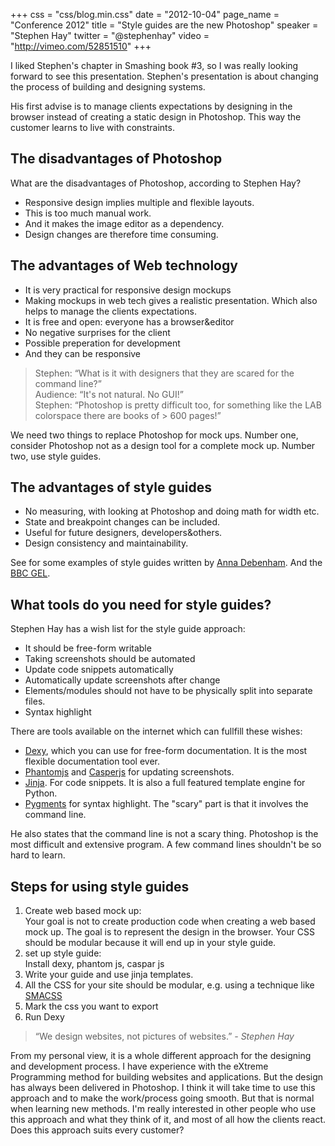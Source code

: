 +++
css = "css/blog.min.css"
date = "2012-10-04"
page_name = "Conference 2012"
title = "Style guides are the new Photoshop"
speaker = "Stephen Hay"
twitter = "@stephenhay"
video = "http://vimeo.com/52851510"
+++
<p>I liked Stephen's chapter in Smashing book #3, so I was really looking forward to see this presentation. Stephen's presentation is about changing the process of building and designing systems.</p><p>His first advise is to manage clients expectations by designing in the browser instead of creating a static design in Photoshop. This way the customer learns to live with constraints.</p><h2>The disadvantages of Photoshop</h2><p>What are the disadvantages of Photoshop, according to Stephen Hay?</p><ul><li>Responsive design implies multiple and flexible layouts.</li><li>This is too much manual work.</li><li>And it makes the image editor as a dependency.</li><li>Design changes are therefore time consuming.</li></ul><h2>The advantages of Web technology</h2><ul><li>It is very practical for responsive design mockups</li><li>Making mockups in web tech gives a realistic presentation. Which also helps to manage the clients expectations.</li><li>It is free and open: everyone has a browser<xsl:text>&amp;</xsl:text>editor</li><li>No negative surprises for the client</li><li>Possible preperation for development</li><li>And they can be responsive</li></ul><blockquote>Stephen: &ldquo;What is it with designers that they are scared for the command line?&rdquo;<br>Audience: &ldquo;It's not natural. No GUI!&rdquo;<br>Stephen: &ldquo;Photoshop is pretty difficult too, for something like the LAB colorspace there are books of &gt; 600 pages!&rdquo;</blockquote><p>We need two things to replace Photoshop for mock ups. Number one, consider Photoshop not as a design tool for a complete mock up. Number two, use style guides.</p><h2>The advantages of style guides</h2><ul><li>No measuring, with looking at Photoshop and doing math for width etc.</li><li>State and breakpoint changes can be included.</li><li>Useful for future designers, developers<xsl:text>&amp;</xsl:text>others.</li><li>Design consistency and maintainability.</li></ul><p>See for some examples of style guides written by <a href="https://gimmebar.com/collection/4ecd439c2f0aaad734000022/front-end-styleguides">Anna Debenham</a>. And the <a href="http://www.bbc.co.uk/gel">BBC GEL</a>.</p><h2>What tools do you need for style guides?</h2><p>Stephen Hay has a wish list for the style guide approach:</p><ul><li>It should be free-form writable</li><li>Taking screenshots should be automated</li><li>Update code snippets automatically</li><li>Automatically update screenshots after change</li><li>Elements/modules should not have to be physically split into separate files.</li><li>Syntax highlight</li></ul><p>There are tools available on the internet which can fullfill these wishes:</p><ul><li><a href="http://www.dexy.it">Dexy</a>, which you can use for free-form documentation. It is the most flexible documentation tool ever.</li><li><a href="http://phantomjs.org/">Phantomjs</a> and <a href="http://casperjs.org">Casperjs</a> for updating screenshots.</li><li><a href="http://jinja.pocoo.org/docs">Jinja</a>. For code snippets. It is also a full featured template engine for Python.</li><li><a href="http://pygments.org/">Pygments</a> for syntax highlight. The "scary" part is that it involves the command line.</li></ul><p>He also states that the command line is not a scary thing. Photoshop is the most difficult and extensive program. A few command lines shouldn't be so hard to learn.</p><h2>Steps for using style guides</h2><ol><li>Create web based mock up:<br>Your goal is not to create production code when creating a web based mock up. The goal is to represent the design in the browser. Your CSS should be modular because it will end up in your style guide.</li><li>set up style guide:<br>Install dexy, phantom js, caspar js</li><li>Write your guide and use jinja templates.</li><li>All the CSS for your site should be modular, e.g. using a technique like <a href="http://smacss.com/">SMACSS</a></li><li>Mark the css you want to export</li><li>Run Dexy</li></ol><blockquote>&ldquo;We design websites, not pictures of websites.&rdquo; <cite>- Stephen Hay</cite></blockquote><p>From my personal view, it is a whole different approach for the designing and development process. I have experience with the eXtreme Programming method for building websites and applications. But the design has always been delivered in Photoshop. I think it will take time to use this approach and to make the work/process going smooth. But that is normal when learning new methods. I'm really interested in other people who use this approach and what they think of it, and most of all how the clients react. Does this approach suits every customer?</p>
